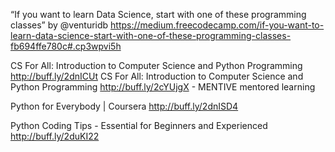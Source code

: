 “If you want to learn Data Science, start with one of these programming classes” by 
@venturidb https://medium.freecodecamp.com/if-you-want-to-learn-data-science-start-with-one-of-these-programming-classes-fb694ffe780c#.cp3wpvi5h

CS For All: Introduction to Computer Science and Python Programming http://buff.ly/2dnICUt
CS For All: Introduction to Computer Science and Python Programming http://buff.ly/2cYUjgX - MENTIVE mentored learning 

Python for Everybody | Coursera http://buff.ly/2dnISD4

Python Coding Tips - Essential for Beginners and Experienced http://buff.ly/2duKI22

